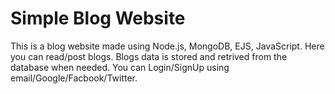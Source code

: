 # Simple Blog Website
This is a blog website made using Node.js, MongoDB, EJS, JavaScript. Here you can read/post blogs. Blogs data is stored and retrived from the database when needed. You can Login/SignUp using email/Google/Facbook/Twitter.
